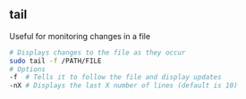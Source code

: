 ## tail

Useful for monitoring changes in a file

```bash
# Displays changes to the file as they occur
sudo tail -f /PATH/FILE
# Options
-f	# Tells it to follow the file and display updates
-nX	# Displays the last X number of lines (default is 10)
```

